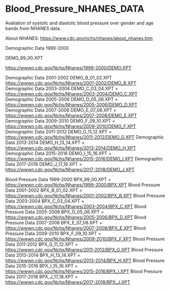 # Blood_Pressure_NHANES_DATA
Avaliation of systolic and diastolic blood pressure over gender and age bands from NHANES data.

About NHANES: https://www.cdc.gov/nchs/nhanes/about_nhanes.htm

Demographic Data 1999-2000

DEMO_99_00.XPT

https://wwwn.cdc.gov/Nchs/Nhanes/1999-2000/DEMO.XPT

Demographic Data 2001-2002
DEMO_B_01_02.XPT
https://wwwn.cdc.gov/Nchs/Nhanes/2001-2002/DEMO_B.XPT
Demographic Data 2003-2004
DEMO_C_03_04.XPT = https://wwwn.cdc.gov/Nchs/Nhanes/2003-2004/DEMO_C.XPT
Demographic Data 2005-2006
DEMO_D_05_06.XPT = https://wwwn.cdc.gov/Nchs/Nhanes/2005-2006/DEMO_D.XPT
Demographic Data 2007-2008
DEMO_E_07_08.XPT = https://wwwn.cdc.gov/Nchs/Nhanes/2007-2008/DEMO_E.XPT
Demographic Data 2009-2010
DEMO_F_09_10.XPT = https://wwwn.cdc.gov/Nchs/Nhanes/2009-2010/DEMO_F.XPT
Demographic Data 2011-2012
DEMO_G_11_12.XPT = https://wwwn.cdc.gov/Nchs/Nhanes/2011-2012/DEMO_G.XPT
Demographic Data 2013-2014
DEMO_H_13_14.XPT = https://wwwn.cdc.gov/Nchs/Nhanes/2013-2014/DEMO_H.XPT
Demographic Data 2015-2016
DEMO_I_15_16.XPT = https://wwwn.cdc.gov/Nchs/Nhanes/2015-2016/DEMO_I.XPT
Demographic Data 2017-2018
DEMO_J_17_18.XPT = https://wwwn.cdc.gov/Nchs/Nhanes/2017-2018/DEMO_J.XPT

Blood Pressure Data 1999-2000
BPX_99_00.XPT   = https://wwwn.cdc.gov/Nchs/Nhanes/1999-2000/BPX.XPT
Blood Pressure Data 2001-2002
BPX_B_01_02.XPT = https://wwwn.cdc.gov/Nchs/Nhanes/2001-2002/BPX_B.XPT
Blood Pressure Data 2003-2004
BPX_C_03_04.XPT = https://wwwn.cdc.gov/Nchs/Nhanes/2003-2004/BPX_C.XPT
Blood Pressure Data 2005-2006
BPX_D_05_06.XPT = https://wwwn.cdc.gov/Nchs/Nhanes/2005-2006/BPX_D.XPT
Blood Pressure Data 2007-2008
BPX_E_07_08.XPT = https://wwwn.cdc.gov/Nchs/Nhanes/2007-2008/BPX_E.XPT
Blood Pressure Data 2009-2010
BPX_F_09_10.XPT = https://wwwn.cdc.gov/Nchs/Nhanes/2009-2010/BPX_F.XPT
Blood Pressure Data 2011-2012
BPX_G_11_12.XPT = https://wwwn.cdc.gov/Nchs/Nhanes/2011-2012/BPX_G.XPT
Blood Pressure Data 2013-2014
BPX_H_13_14.XPT = https://wwwn.cdc.gov/Nchs/Nhanes/2013-2014/BPX_H.XPT
Blood Pressure Data 2015-2016
BPX_I_15_16.XPT = https://wwwn.cdc.gov/Nchs/Nhanes/2015-2016/BPX_I.XPT
Blood Pressure Data 2017-2018
BPX_J_17_18.XPT = https://wwwn.cdc.gov/Nchs/Nhanes/2017-2018/BPX_J.XPT

